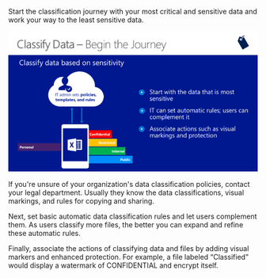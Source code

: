 Start the classification journey with your most critical and sensitive data and work your way to the least sensitive data.

![Classify data from least to most sensitive](../media/classify-data.png)

If you're unsure of your organization's data classification policies, contact your legal department. Usually they know the data classifications, visual markings, and rules for copying and sharing.

Next, set basic automatic data classification rules and let users complement them. As users classify more files, the better you can expand and refine these automatic rules.

Finally, associate the actions of classifying data and files by adding visual markers and enhanced protection. For example, a file labeled “Classified” would display a watermark of CONFIDENTIAL and encrypt itself.
